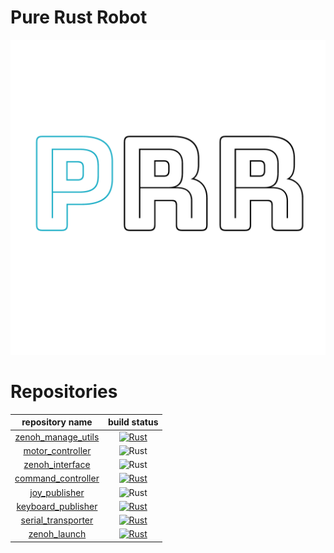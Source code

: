 # Pure Rust Robot
![picture](https://github.com/PureRustRobot/.github/blob/main/prr.png)

# Repositories
|repository name|build status|
|:--:|:--:|
|[zenoh_manage_utils](https://github.com/PureRustRobot/zenoh_manage_utils)|[![Rust](https://github.com/PureRustRobot/zenoh_manage_utils/actions/workflows/rust.yml/badge.svg)](https://github.com/PureRustRobot/zenoh_manage_utils/actions/workflows/rust.yml)|
|[motor_controller](https://github.com/PureRustRobot/motor_controller)|![Rust](https://github.com/PureRustRobot/motor_controller/actions/workflows/rust.yml/badge.svg)|
|[zenoh_interface](https://github.com/PureRustRobot/zenoh_interface)|![Rust](https://github.com/PureRustRobot/z_interface/actions/workflows/rust.yml/badge.svg)|
|[command_controller](https://github.com/PureRustRobot/command_controller)|[![Rust](https://github.com/PureRustRobot/command_controller/actions/workflows/rust.yml/badge.svg)](https://github.com/PureRustRobot/command_controller/actions/workflows/rust.yml)|
|[joy_publisher](https://github.com/PureRustRobot/joy_publisher)|![Rust](https://github.com/PureRustRobot/joy_publisher/actions/workflows/rust.yml/badge.svg)|
|[keyboard_publisher](https://github.com/PureRustRobot/keyboard_publisher)|[![Rust](https://github.com/PureRustRobot/keyboard_publisher/actions/workflows/rust.yml/badge.svg)](https://github.com/PureRustRobot/keyboard_publisher/actions/workflows/rust.yml)|
|[serial_transporter](https://github.com/PureRustRobot/serial_transporter)|[![Rust](https://github.com/PureRustRobot/serial_transporter/actions/workflows/rust.yml/badge.svg)](https://github.com/PureRustRobot/serial_transporter/actions/workflows/rust.yml)|
|[zenoh_launch](https://github.com/PureRustRobot/zenoh_launch)|[![Rust](https://github.com/PureRustRobot/zenoh_launch/actions/workflows/rust.yml/badge.svg)](https://github.com/PureRustRobot/zenoh_launch/actions/workflows/rust.yml)|
